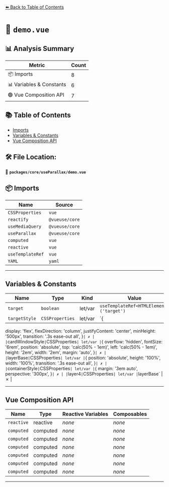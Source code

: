 [⬅️ Back to Table of Contents](../../../index.md)

# 📄 `demo.vue`

## 📊 Analysis Summary

| Metric | Count |
|--------|-------|
| 📦 Imports | 8 |
| 📊 Variables & Constants | 6 |
| 🟢 Vue Composition API | 7 |

## 📚 Table of Contents

- [Imports](#imports)
- [Variables & Constants](#variables-constants)
- [Vue Composition API](#vue-composition-api)

## 🛠️ File Location:
📂 **`packages/core/useParallax/demo.vue`**

## 📦 Imports

| Name | Source |
|------|--------|
| `CSSProperties` | `vue` |
| `reactify` | `@vueuse/core` |
| `useMediaQuery` | `@vueuse/core` |
| `useParallax` | `@vueuse/core` |
| `computed` | `vue` |
| `reactive` | `vue` |
| `useTemplateRef` | `vue` |
| `YAML` | `yaml` |


---

## Variables & Constants

| Name | Type | Kind | Value | Exported |
|------|------|------|-------|----------|
| `target` | `boolean` | let/var | `useTemplateRef<HTMLElement>('target')` | ✗ |
| `targetStyle` | `CSSProperties` | let/var | `{
  display: 'flex',
  flexDirection: 'column',
  justifyContent: 'center',
  minHeight: '500px',
  transition: '.3s ease-out all',
}` | ✗ |
| `cardWindowStyle` | `CSSProperties` | let/var | `{
  overflow: 'hidden',
  fontSize: '6rem',
  position: 'absolute',
  top: 'calc(50% - 1em)',
  left: 'calc(50% - 1em)',
  height: '2em',
  width: '2em',
  margin: 'auto',
}` | ✗ |
| `layerBase` | `CSSProperties` | let/var | `{
  position: 'absolute',
  height: '100%',
  width: '100%',
  transition: '.3s ease-out all',
}` | ✗ |
| `containerStyle` | `CSSProperties` | let/var | `{
  margin: '3em auto',
  perspective: '300px',
}` | ✗ |
| `layer4` | `CSSProperties` | let/var | `layerBase` | ✗ |


---

## Vue Composition API

| Name | Type | Reactive Variables | Composables |
|------|------|-------------------|-------------|
| `reactive` | reactive | *none* | *none* |
| `computed` | computed | *none* | *none* |
| `computed` | computed | *none* | *none* |
| `computed` | computed | *none* | *none* |
| `computed` | computed | *none* | *none* |
| `computed` | computed | *none* | *none* |
| `computed` | computed | *none* | *none* |


---
